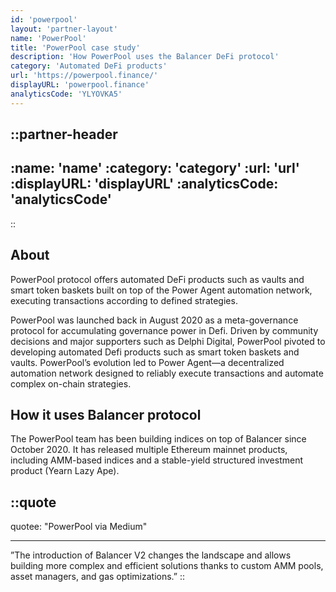 ```yaml
---
id: 'powerpool'
layout: 'partner-layout'
name: 'PowerPool'
title: 'PowerPool case study'
description: 'How PowerPool uses the Balancer DeFi protocol'
category: 'Automated DeFi products'
url: 'https://powerpool.finance/'
displayURL: 'powerpool.finance'
analyticsCode: 'YLYOVKA5'
---
```


::partner-header
---
:name: 'name'
:category: 'category'
:url: 'url'
:displayURL: 'displayURL'
:analyticsCode: 'analyticsCode'
---
::

## About

PowerPool protocol offers automated DeFi products such as vaults and smart token baskets built on top of the Power Agent automation network, executing transactions according to defined strategies.

PowerPool was launched back in August 2020 as a meta-governance protocol for accumulating governance power in Defi. Driven by community decisions and major supporters such as Delphi Digital, PowerPool pivoted to developing automated Defi products such as smart token baskets and vaults. PowerPool’s evolution led to Power Agent—a decentralized automation network designed to reliably execute transactions and automate complex on-chain strategies.

## How it uses Balancer protocol

The PowerPool team has been building indices on top of Balancer since October 2020. It has released multiple Ethereum mainnet products, including AMM-based indices and a stable-yield structured investment product (Yearn Lazy Ape).


::quote
---

quotee: "PowerPool via Medium"

---
”The introduction of Balancer V2 changes the landscape and allows building more complex and efficient solutions thanks to custom AMM pools, asset managers, and gas optimizations.”
::
